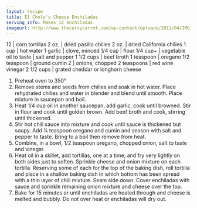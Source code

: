 ```yaml
---
layout: recipe
title: El Cholo's Cheese Enchiladas
serving_info: Makes 12 enchiladas
imageurl: http://www.thecurvycarrot.com/wp-content/uploads/2011/04/IMG_4169-682x1024(pp_w409_h614).jpg
---
```

<!-- Ingredients -->

12 | corn tortillas
2 oz. | dried pasillo chilies
2 oz. | dried California chilies
1 cup | hot water
1 garlic | clove, minced
1/4 cup | flour
1/4 cup+ | vegetable oil
to taste | salt and pepper
1 1/2 cups | beef broth
1 teaspoon | oregano
1/2 teaspoon | ground cumin
2 | onions, chopped
2 teaspoons | red wine vinegar
2 1/2 cups | grated cheddar or longhorn cheese

<!-- split -->
<!-- Steps -->
1. Preheat oven to 350°
2. Remove stems and seeds from chilies and soak in hot water. Place rehydrated chilies and water in blender and blend until smooth. Place mixture in saucepan and boil.
3. Heat 1/4 cup oil in another saucepan, add garlic, cook until browned. Stir in flour and cook until golden brown. Add beef broth and cook, stirring until thickened.
4. Stir hot chili sauce into mixture and cook until sauce is thickened but soupy. Add 1⁄4 teaspoon oregano and cumin and season with salt and pepper to taste. Bring to a boil then remove from heat.
5. Combine, in a bowl, 1/2 teaspoon oregano, chopped onion, salt to taste and vinegar.
6. Heat oil in a skillet, add tortillas, one at a time, and fry very lightly on both sides just to soften. Sprinkle cheese and onion mixture on each tortilla. Reserving some of each for the top of the baking dish, roll tortilla and place in a shallow baking dish in which bottom has been spread with a thin layer of chili mixture. Seam side down. Cover enchiladas with sauce and sprinkle remaining onion mixture and cheese over the top.
7. Bake for 15 minutes or until enchiladas are heated through and cheese is melted and bubbly. Do not over heat or enchiladas will dry out. 
